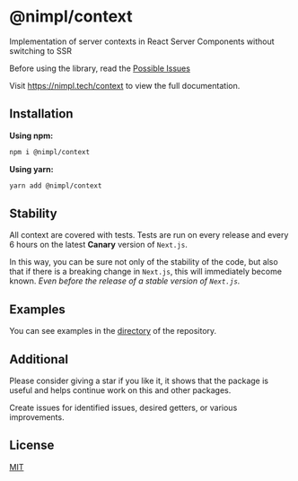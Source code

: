# @nimpl/context

Implementation of server contexts in React Server Components without switching to SSR

Before using the library, read the [Possible Issues](https://nimpl.tech/context/possible-issues)

Visit https://nimpl.tech/context to view the full documentation.

## Installation

**Using npm:**
```bash
npm i @nimpl/context
```

**Using yarn:**
```bash
yarn add @nimpl/context
```

## Stability

All context are covered with tests. Tests are run on every release and every 6 hours on the latest **Canary** version of `Next.js`.

In this way, you can be sure not only of the stability of the code, but also that if there is a breaking change in `Next.js`, this will immediately become known. *Even before the release of a stable version of `Next.js`.*

## Examples

You can see examples in the [directory](https://github.com/vordgi/nimpl-context/tree/main/examples) of the repository.

## Additional

Please consider giving a star if you like it, it shows that the package is useful and helps continue work on this and other packages.

Create issues for identified issues, desired getters, or various improvements.

## License

[MIT](https://github.com/vordgi/nimpl-context/blob/main/LICENSE)